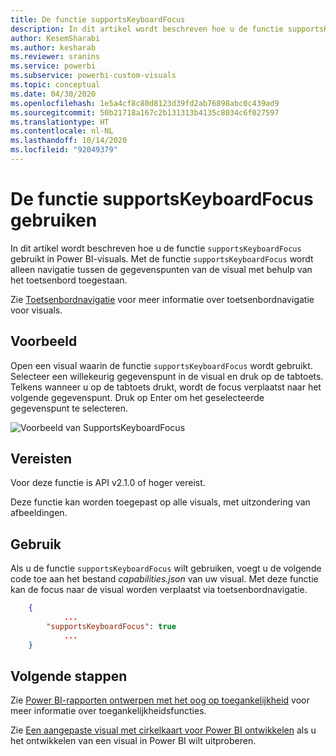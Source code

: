 ```yaml
---
title: De functie supportsKeyboardFocus
description: In dit artikel wordt beschreven hoe u de functie supportsKeyboardFocus gebruikt in Power BI-visuals, alsmede de vereisten voor die functie.
author: KesemSharabi
ms.author: kesharab
ms.reviewer: sranins
ms.service: powerbi
ms.subservice: powerbi-custom-visuals
ms.topic: conceptual
ms.date: 04/30/2020
ms.openlocfilehash: 1e5a4cf8c80d8123d39fd2ab76898abc0c439ad9
ms.sourcegitcommit: 50b21718a167c2b131313b4135c8034c6f027597
ms.translationtype: HT
ms.contentlocale: nl-NL
ms.lasthandoff: 10/14/2020
ms.locfileid: "92049379"
---
```

# <a name="use-the-supportskeyboardfocus-feature"></a>De functie supportsKeyboardFocus gebruiken

In dit artikel wordt beschreven hoe u de functie `supportsKeyboardFocus` gebruikt in Power BI-visuals.
Met de functie `supportsKeyboardFocus` wordt alleen navigatie tussen de gegevenspunten van de visual met behulp van het toetsenbord toegestaan.

Zie [Toetsenbordnavigatie](../../create-reports/desktop-accessibility-consuming-tools.md#keyboard-navigation) voor meer informatie over toetsenbordnavigatie voor visuals.

## <a name="example"></a>Voorbeeld

Open een visual waarin de functie `supportsKeyboardFocus` wordt gebruikt. Selecteer een willekeurig gegevenspunt in de visual en druk op de tabtoets. Telkens wanneer u op de tabtoets drukt, wordt de focus verplaatst naar het volgende gegevenspunt. Druk op Enter om het geselecteerde gegevenspunt te selecteren.

![Voorbeeld van SupportsKeyboardFocus](./media/supportskeyboardfocus-feature/supports-keyboard-focus-example.png)

## <a name="requirements"></a>Vereisten

Voor deze functie is API v2.1.0 of hoger vereist.

Deze functie kan worden toegepast op alle visuals, met uitzondering van afbeeldingen.

## <a name="usage"></a>Gebruik

Als u de functie `supportsKeyboardFocus` wilt gebruiken, voegt u de volgende code toe aan het bestand *capabilities.json* van uw visual.
Met deze functie kan de focus naar de visual worden verplaatst via toetsenbordnavigatie.

```json
    {   
            ...
        "supportsKeyboardFocus": true
            ...
    }

```

## <a name="next-steps"></a>Volgende stappen

Zie [Power BI-rapporten ontwerpen met het oog op toegankelijkheid](../../create-reports/desktop-accessibility-creating-reports.md) voor meer informatie over toegankelijkheidsfuncties.

Zie [Een aangepaste visual met cirkelkaart voor Power BI ontwikkelen](develop-circle-card.md) als u het ontwikkelen van een visual in Power BI wilt uitproberen.

